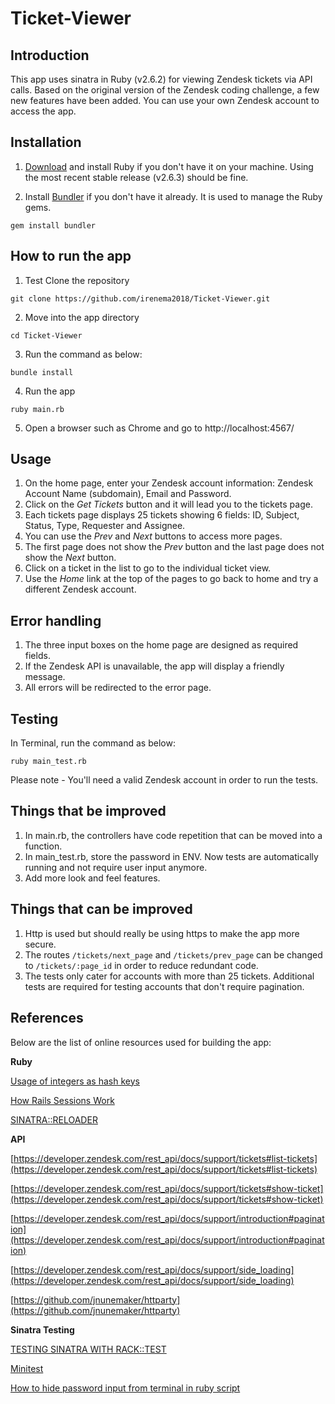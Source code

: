 # Ticket-Viewer

## Introduction
This app uses sinatra in Ruby (v2.6.2) for viewing Zendesk tickets via API calls. Based on the original version of the Zendesk coding challenge, a few new features have been added.  You can use your own Zendesk account to access the app. 

## Installation
1. [Download](https://www.ruby-lang.org/en/downloads/) and install Ruby if you don't have it on your machine. Using the most recent stable release (v2.6.3) should be fine.

2. Install [Bundler](https://bundler.io/) if you don't have it already. It is used to manage the Ruby gems.
```
gem install bundler
```

## How to run the app
1. Test Clone the repository

```
git clone https://github.com/irenema2018/Ticket-Viewer.git
```

2. Move into the app directory

```
cd Ticket-Viewer
```

3. Run the command as below:

```
bundle install
```

4. Run the app

```
ruby main.rb
```

5. Open a browser such as Chrome and go to http://localhost:4567/

## Usage
1. On the home page, enter your Zendesk account information: Zendesk Account Name (subdomain), Email and Password. 
2. Click on the *Get Tickets* button and it will lead you to the tickets page.
3. Each tickets page displays 25 tickets showing 6 fields: ID, Subject, Status, Type, Requester and Assignee. 
4. You can use the *Prev* and *Next* buttons to access more pages.
5. The first page does not show the *Prev* button and the last page does not show the *Next* button. 
6. Click on a ticket in the list to go to the individual ticket view.
7. Use the *Home* link at the top of the pages to go back to home and try a different Zendesk account.

## Error handling
1. The three input boxes on the home page are designed as required fields.
2. If the Zendesk API is unavailable, the app will display a friendly message.
3. All errors will be redirected to the error page.

## Testing
In Terminal, run the command as below:
```
ruby main_test.rb
```
Please note - You'll need a valid Zendesk account in order to run the tests.

## Things that be improved
1. In main.rb, the controllers have code repetition that can be moved into a function. 
2. In main_test.rb, store the password in ENV. Now tests are automatically running and not require user input anymore.
3. Add more look and feel features.

## Things that can be improved 
1. Http is used but should really be using https to make the app more secure.
2. The routes `/tickets/next_page` and `/tickets/prev_page` can be changed to `/tickets/:page_id` in order to reduce redundant code.
3. The tests only cater for accounts with more than 25 tickets. Additional tests are required for testing accounts that don't require pagination.

## References
Below are the list of online resources used for building the app:

**Ruby**

[Usage of integers as hash keys](https://stackoverflow.com/questions/7694317/usage-of-integers-as-hash-keys)

[How Rails Sessions Work](https://www.justinweiss.com/articles/how-rails-sessions-work/)

[SINATRA::RELOADER](http://sinatrarb.com/contrib/reloader)

**API**

[https://developer.zendesk.com/rest_api/docs/support/tickets#list-tickets](https://developer.zendesk.com/rest_api/docs/support/tickets#list-tickets)

[https://developer.zendesk.com/rest_api/docs/support/tickets#show-ticket](https://developer.zendesk.com/rest_api/docs/support/tickets#show-ticket)

[https://developer.zendesk.com/rest_api/docs/support/introduction#pagination](https://developer.zendesk.com/rest_api/docs/support/introduction#pagination)

[https://developer.zendesk.com/rest_api/docs/support/side_loading](https://developer.zendesk.com/rest_api/docs/support/side_loading)

[https://github.com/jnunemaker/httparty](https://github.com/jnunemaker/httparty)

**Sinatra Testing**

[TESTING SINATRA WITH RACK::TEST](http://sinatrarb.com/testing.html)

[Minitest](http://recipes.sinatrarb.com/p/testing/minitest?)

[How to hide password input from terminal in ruby script](https://stackoverflow.com/questions/2338889/how-to-hide-password-input-from-terminal-in-ruby-script)
